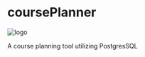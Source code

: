 # coursePlanner
![logo](https://github.com/user-attachments/assets/a9517fc4-03a5-456c-9d8a-2e7818586f23)

A course planning tool utilizing PostgresSQL
